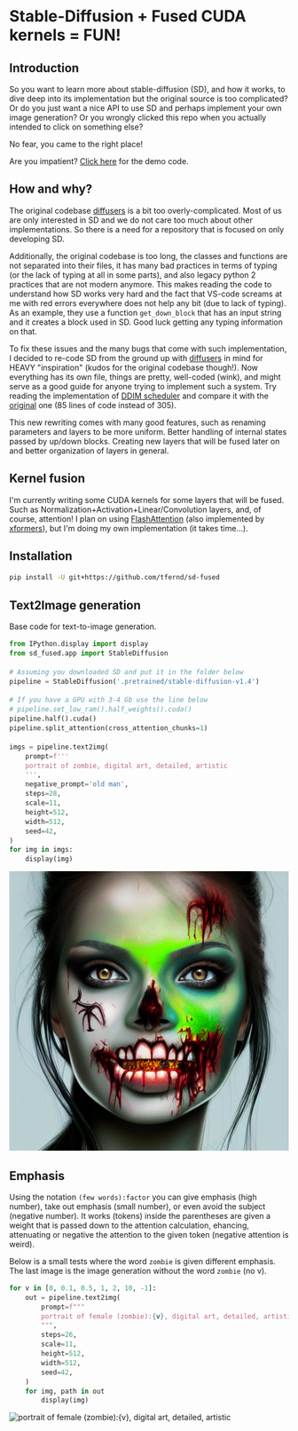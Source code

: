 # Stable-Diffusion + Fused CUDA kernels = FUN!

## Introduction

So you want to learn more about stable-diffusion (SD), and how it works, to dive deep into its implementation but the original source is too complicated?
Or do you just want a nice API to use SD and perhaps implement your own image generation?
Or you wrongly clicked this repo when you actually intended to click on something else?

No fear, you came to the right place!

Are you impatient? [Click here](#installation) for the demo code.

## How and why?

The original codebase [diffusers](https://github.com/huggingface/diffusers) is a bit too overly-complicated.
Most of us are only interested in SD and we do not care too much about other implementations.
So there is a need for a repository that is focused on only developing SD.

Additionally, the original codebase is too long, the classes and functions are not separated into their files, it has many bad practices in terms of typing (or the lack of typing at all in some parts), and also legacy python 2 practices that are not modern anymore.
This makes reading the code to understand how SD works very hard and the fact that VS-code screams at me with red errors everywhere does not help any bit (due to lack of typing).
As an example, they use a function `get_down_block` that has an input string and it creates a block used in SD.
Good luck getting any typing information on that.

To fix these issues and the many bugs that come with such implementation, I decided to re-code SD from the ground up with [diffusers](https://github.com/huggingface/diffusers) in mind for HEAVY "inspiration" (kudos for the original codebase though!).
Now everything has its own file, things are pretty, well-coded (wink), and might serve as a good guide for anyone trying to implement such a system.
Try reading the implementation of [DDIM scheduler](https://github.com/tfernd/sd-fused/blob/master/sd_fused/scheduler/ddim.py) and compare it with the [original](https://github.com/huggingface/diffusers/blob/main/src/diffusers/schedulers/scheduling_ddim.py) one (85 lines of code instead of 305).

This new rewriting comes with many good features, such as renaming parameters and layers to be more uniform.
Better handling of internal states passed by up/down blocks.
Creating new layers that will be fused later on and better organization of layers in general.

## Kernel fusion

I'm currently writing some CUDA kernels for some layers that will be fused.
Such as Normalization+Activation+Linear/Convolution layers, and, of course, attention!
I plan on using [FlashAttention](https://github.com/HazyResearch/flash-attention) (also implemented by [xformers](https://github.com/facebookresearch/xformers)), but I'm doing my own implementation (it takes time...).

## Installation
```bash
pip install -U git+https://github.com/tfernd/sd-fused
```
## Text2Image generation

Base code for text-to-image generation.

```python
from IPython.display import display
from sd_fused.app import StableDiffusion

# Assuming you downloaded SD and put it in the folder below
pipeline = StableDiffusion('.pretrained/stable-diffusion-v1.4')

# If you have a GPU with 3-4 Gb use the line below
# pipeline.set_low_ram().half_weights().cuda()
pipeline.half().cuda()
pipeline.split_attention(cross_attention_chunks=1)

imgs = pipeline.text2img(
    prompt=f'''
    portrait of zombie, digital art, detailed, artistic
    ''',
    negative_prompt='old man',
    steps=28,
    scale=11,
    height=512,
    width=512,
    seed=42,
)
for img in imgs:
    display(img)
```

![portrait of zombie, digital art, detailed, artistic](assets/text2img.png)


## Emphasis 

Using the notation `(few words):factor` you can give emphasis (high number), take out emphasis (small number), or even avoid the subject (negative number).
It works (tokens) inside the parentheses are given a weight that is passed down to the attention calculation, ehancing, attenuating or negative the attention to the given token (negative attention is weird).

Below is a small tests where the word `zombie` is given different emphasis.
The last image is the image generation without the word `zombie` (no v).


```python
for v in [0, 0.1, 0.5, 1, 2, 10, -1]:
    out = pipeline.text2img(
        prompt=f"""
        portrait of female (zombie):{v}, digital art, detailed, artistic
        """,
        steps=26,
        scale=11,
        height=512,
        width=512,
        seed=42,
    )
    for img, path in out
        display(img)
````

![portrait of female (zombie):{v}, digital art, detailed, artistic](assets/emphasis/emphasis.png)
